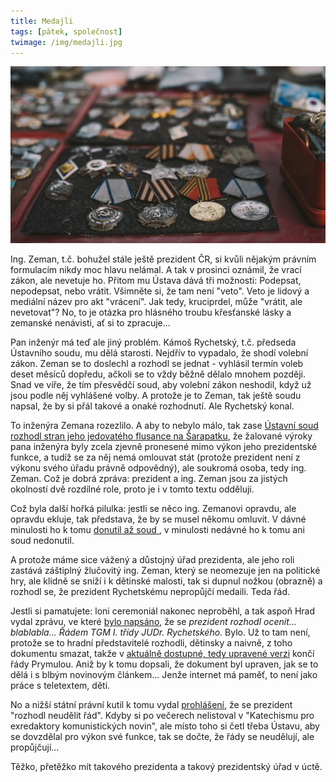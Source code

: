 ```yaml
---
title: Medajli
tags: [pátek, společnost]
twimage: /img/medajli.jpg
---
```


![cover](/img/medajli.jpg)

Ing. Zeman, t.č. bohužel stále ještě prezident ČR, si kvůli nějakým právním formulacím nikdy moc hlavu nelámal. A tak v prosinci oznámil, že vrací zákon, ale nevetuje ho. Přitom mu Ústava dává tři možnosti: Podepsat, nepodepsat, nebo vrátit. Všimněte si, že tam není "veto". Veto je lidový a mediální název pro akt "vrácení". Jak tedy, kruciprdel, může "vrátit, ale nevetovat"? No, to je otázka pro hlásného troubu křesťanské lásky a zemanské nenávisti, ať si to zpracuje...

Pan inženýr má teď ale jiný problém. Kámoš Rychetský, t.č. předseda Ústavního soudu, mu dělá starosti. Nejdřív to vypadalo, že shodí volební zákon. Zeman se to doslechl a rozhodl se jednat - vyhlásil termín voleb deset měsíců dopředu, ačkoli se to vždy běžně dělalo mnohem později. Snad ve víře, že tím přesvědčí soud, aby volební zákon neshodil, když už jsou podle něj vyhlášené volby. A protože je to Zeman, tak ještě soudu napsal, že by si přál takové a onaké rozhodnutí. Ale Rychetský konal.

To inženýra Zemana rozezlilo. A aby to nebylo málo, tak zase [Ústavní soud rozhodl stran jeho jedovatého flusance na Šarapatku](https://www.irozhlas.cz/zpravy-domov/milos-zeman-zdenek-sarapatka-omluva-prezident-ustavni-soud_2102090944_tzr), že žalované výroky pana inženýra byly zcela zjevně pronesené mimo výkon jeho prezidentské funkce, a tudíž se za něj nemá omlouvat stát (protože prezident není z výkonu svého úřadu právně odpovědný), ale soukromá osoba, tedy ing. Zeman. Což je dobrá zpráva: prezident a ing. Zeman jsou za jistých okolností dvě rozdílné role, proto je i v tomto textu odděluji.

Což byla další hořká pilulka: jestli se něco ing. Zemanovi opravdu, ale opravdu ekluje, tak představa, že by se musel někomu omluvit. V dávné minulosti ho k tomu [donutil až soud ](https://zpravy.aktualne.cz/domaci/zeman-se-po-osmi-letech-omluvil-podivejte-se-jak/r~i:article:451373/), v minulosti nedávné ho k tomu ani soud nedonutil.

A protože máme sice vážený a důstojný úřad prezidenta, ale jeho roli zastává záštiplný žlučovitý ing. Zeman, který se neomezuje jen na politické hry, ale klidně se sníží i k dětinské malosti, tak si dupnul nožkou (obrazně) a rozhodl se, že prezident Rychetskému nepropůjčí medaili. Teda řád. 

Jestli si pamatujete: loni ceremoniál nakonec neproběhl, a tak aspoň Hrad vydal zprávu, ve které [bylo napsáno](https://web.archive.org/web/20201031065017/https://www.hrad.cz/cs/pro-media/tiskove-zpravy/aktualni-tiskove-zpravy/prezident-republiky-udeli-statni-vyznamenani-15622), že se _prezident rozhodl ocenit... blablabla... Řádem TGM I. třídy JUDr. Rychetského_. Bylo. Už to tam není, protože se to hradní představitelé rozhodli, dětinsky a naivně, z toho dokumentu smazat, takže v [aktuálně dostupné, tedy upravené verzi](https://www.hrad.cz/cs/pro-media/tiskove-zpravy/aktualni-tiskove-zpravy/prezident-republiky-udeli-statni-vyznamenani-15622) končí řády Prymulou. Aniž by k tomu dopsali, že dokument byl upraven, jak se to dělá i s blbým novinovým článkem... Jenže internet má paměť, to není jako práce s teletextem, děti.

No a nižší státní právní kutil k tomu vydal [prohlášení](https://www.hrad.cz/cs/pro-media/tiskove-zpravy/aktualni-tiskove-zpravy/prezident-republiky-neudeli-statni-vyznamenani-p.-rychetskemu-15800), že se prezident "rozhodl neudělit řád". Kdyby si po večerech nelistoval v "Katechismu pro exredaktory komunistických novin", ale místo toho si četl třeba Ústavu, aby se dovzdělal pro výkon své funkce, tak se dočte, že řády se neudělují, ale propůjčují...

Těžko, přetěžko mít takového prezidenta a takový prezidentský úřad v úctě.